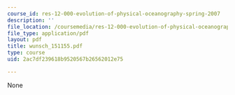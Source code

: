 ```yaml
---
course_id: res-12-000-evolution-of-physical-oceanography-spring-2007
description: ''
file_location: /coursemedia/res-12-000-evolution-of-physical-oceanography-spring-2007/2ac7df239618b9520567b26562012e75_wunsch_151155.pdf
file_type: application/pdf
layout: pdf
title: wunsch_151155.pdf
type: course
uid: 2ac7df239618b9520567b26562012e75

---
```

None